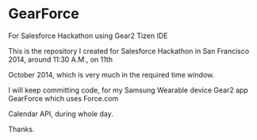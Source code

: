 GearForce
=========

For Salesforce Hackathon using Gear2 Tizen IDE


This is the repository I created  for Salesforce Hackathon in San Francisco 2014, around 11:30 A.M., on  11th 

October 2014, which is very much in the required time window.
 
 
I will keep committing code, for my Samsung Wearable device Gear2 app GearForce which uses Force.com 

Calendar API, during whole day.
 
Thanks.
 


